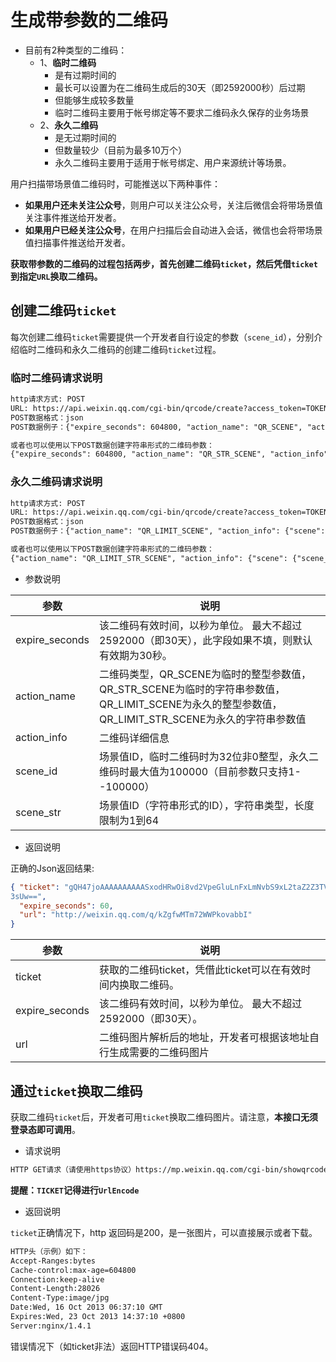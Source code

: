# 生成带参数的二维码

- 目前有2种类型的二维码：
  - 1、**临时二维码**
    - 是有过期时间的
    - 最长可以设置为在二维码生成后的30天（即2592000秒）后过期
    - 但能够生成较多数量
    - 临时二维码主要用于帐号绑定等不要求二维码永久保存的业务场景
  - 2、**永久二维码**
    - 是无过期时间的
    - 但数量较少（目前为最多10万个）
    - 永久二维码主要用于适用于帐号绑定、用户来源统计等场景。

用户扫描带场景值二维码时，可能推送以下两种事件：

- **如果用户还未关注公众号**，则用户可以关注公众号，关注后微信会将带场景值关注事件推送给开发者。
- **如果用户已经关注公众号**，在用户扫描后会自动进入会话，微信也会将带场景值扫描事件推送给开发者。

**获取带参数的二维码的过程包括两步，首先创建二维码`ticket`，然后凭借`ticket`到指定`URL`换取二维码。**

## 创建二维码`ticket`

每次创建二维码`ticket`需要提供一个开发者自行设定的参数（`scene_id`），分别介绍临时二维码和永久二维码的创建二维码`ticket`过程。

### 临时二维码请求说明

```html
http请求方式: POST
URL: https://api.weixin.qq.com/cgi-bin/qrcode/create?access_token=TOKEN
POST数据格式：json
POST数据例子：{"expire_seconds": 604800, "action_name": "QR_SCENE", "action_info": {"scene": {"scene_id": 123}}}

或者也可以使用以下POST数据创建字符串形式的二维码参数：
{"expire_seconds": 604800, "action_name": "QR_STR_SCENE", "action_info": {"scene": {"scene_str": "test"}}}
```

### 永久二维码请求说明

```html
http请求方式: POST
URL: https://api.weixin.qq.com/cgi-bin/qrcode/create?access_token=TOKEN
POST数据格式：json
POST数据例子：{"action_name": "QR_LIMIT_SCENE", "action_info": {"scene": {"scene_id": 123}}}

或者也可以使用以下POST数据创建字符串形式的二维码参数：
{"action_name": "QR_LIMIT_STR_SCENE", "action_info": {"scene": {"scene_str": "test"}}}
```

- 参数说明

|参数|说明|
|---|---|
|expire_seconds|该二维码有效时间，以秒为单位。 最大不超过2592000（即30天），此字段如果不填，则默认有效期为30秒。|
|action_name|二维码类型，QR_SCENE为临时的整型参数值，QR_STR_SCENE为临时的字符串参数值，QR_LIMIT_SCENE为永久的整型参数值，QR_LIMIT_STR_SCENE为永久的字符串参数值|
|action_info|二维码详细信息|
|scene_id|场景值ID，临时二维码时为32位非0整型，永久二维码时最大值为100000（目前参数只支持1--100000）|
|scene_str|场景值ID（字符串形式的ID），字符串类型，长度限制为1到64|

- 返回说明

正确的Json返回结果:

```json
{ "ticket": "gQH47joAAAAAAAAAASxodHRwOi8vd2VpeGluLnFxLmNvbS9xL2taZ2Z3TVRtNzJXV1Brb3ZhYmJJAAIEZ23sUwMEmm
3sUw==",
  "expire_seconds": 60,
  "url": "http://weixin.qq.com/q/kZgfwMTm72WWPkovabbI"
}
```

|参数|说明|
|---|---|
|ticket|获取的二维码ticket，凭借此ticket可以在有效时间内换取二维码。|
|expire_seconds|该二维码有效时间，以秒为单位。 最大不超过2592000（即30天）。|
|url|二维码图片解析后的地址，开发者可根据该地址自行生成需要的二维码图片|

## 通过`ticket`换取二维码

获取二维码`ticket`后，开发者可用`ticket`换取二维码图片。请注意，**本接口无须登录态即可调用**。

- 请求说明

```html
HTTP GET请求（请使用https协议）https://mp.weixin.qq.com/cgi-bin/showqrcode?ticket=TICKET
```

**提醒：`TICKET`记得进行`UrlEncode`**

- 返回说明

`ticket`正确情况下，http 返回码是200，是一张图片，可以直接展示或者下载。

```html
HTTP头（示例）如下：
Accept-Ranges:bytes
Cache-control:max-age=604800
Connection:keep-alive
Content-Length:28026
Content-Type:image/jpg
Date:Wed, 16 Oct 2013 06:37:10 GMT
Expires:Wed, 23 Oct 2013 14:37:10 +0800
Server:nginx/1.4.1
```

错误情况下（如ticket非法）返回HTTP错误码404。